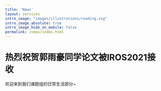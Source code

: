 ```yaml
---
title: 'News'
layout: services
intro_image: "images/illustrations/reading.svg"
intro_image_absolute: true
intro_image_hide_on_mobile: false
permalink: /news/index.html
---
```


# 热烈祝贺郭雨豪同学论文被IROS2021接收

欢迎来到我们课题组的日常生活部分~
